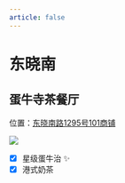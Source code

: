 ```yaml
---
article: false
---
```


# 东晓南

## 蛋牛寺茶餐厅

<i class="fa-solid fa-location-dot"></i> 位置：<a href="https://ditu.amap.com/place/B00140NICE" target="_blank">东晓南路1295号101商铺</a>

![](https://img.sherry4869.com/blog/life/food/china/guangdong/guangzhou/hz/dxn/dns/1.png)

- [x] 星级蛋牛治 ✨
- [x] 港式奶茶